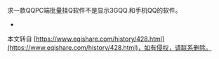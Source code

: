 求一款QQPC端批量挂Q软件不是显示3GQQ.和手机QQ的软件。

-

本文转自 [https://www.eqishare.com/history/428.html](https://www.eqishare.com/history/428.html)，如有侵权，请联系删除。